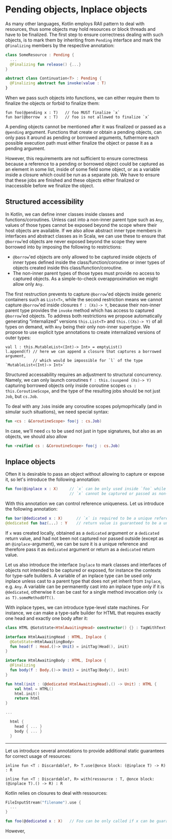Pending objects, Inplace objects
================================

As many other languages, Kotlin employs RAII pattern to deal with resources, thus some objects may hold resources or block threads and have to be finalized. The first step to ensure correctness dealing with such objects, is to mark them by inheriting from `Pending` interface and mark the `@Finalizing` members by the respective annotation:
```kotlin
class SomeResource : Pending {
  ...
  @Finalizing fun release() {...}
}

abstract class Continuation<T> : Pending {
  @Finalizing abstract fun invoke(value : T)
}
```

When we pass such objects into functions, we can either require them to finalize the objects or forbid to finalize them:
```
fun foo(@pending x : T)   // foo MUST finalize `x`
fun bar(@borrow  x : T)   // foo is not allowed to finalize `x`
```

A pending objects cannot be mentioned after it was finalized or passed as a `@pending` argument. Functions that create or obtain a pending objects, can only pass it around as pending or borrowed arguments, futhermore each possible execution path must either finalize the object or passe it as a pending argument.

However, this requirements are not sufficient to ensure correctness because a reference to a pending or borrowed object could be captured as an element in some list, inside of some field some object, or as a variable inside a closure which could be run as a separate job. We have to ensure that these jobs are finished and these objects either finalized or inaccessible before we finalize the object.

Structured accessibility
------------------------

In Kotlin, we can define inner classes inside classes and functions/coroutines. Unless cast into a non-inner parent type such as `Any`, values of those types cannot be exposed beyond the scope where their host objects are available. If we also allow abstract inner type members in interfaces and abstract classes as in Scala, we can use these to ensure that `@borrow`'ed objects are never exposed beyond the scope they were borrowed into by imposing the following to restrictions:
- `@borrow`'ed objects are only allowed to be captured inside objects of inner types defined inside the class/function/coroutine or inner types of objects created inside this class/function/coroutine.
- The non-inner parent types of those types must provide no access to captured objects. As a simple-to-check overapproximation we might allow only `Any`.

The first restruction prevents to capture `@borrow`'ed objects inside generic containers such as `List<T>`, while the second restriction means we cannot capture `@borrow`'ed inside closures `f : (Xs)-> Y`, because their non-inner parent type provides the `invoke` method which has access to captured `@borrow`'ed objects. To address both restrictions we propose automatically generating “internalized” versions `this.List<T>` and `this.((Xs)-> Y)` of all types on demand, with `Any` being their only non-inner supertype. We propose to use explicit type annotations to create internalized versions of outer types:
```
val l : this.MutableList<(Int)-> Int> = emptyList()
l.append(f) // here we can append a closure that captures a borrowed argument,
            // which would be impossible for `l` of the type `MutableList<(Int)-> Int>`
```

Structured accessability requires an adjustment to structural concurrency. Namely, we can only launch coroutines `f : this.(suspend (Xs)-> Y)` capturing borrowed objects only inside coroutine scopes `cs : this.CoroutineScope`, and the type of the resulting jobs should be not just `Job`, but `cs.Job`.

To deal with any `Job`s inside any coroutine scopes polymoprhically (and in simular such situations), we need special syntax:
```kotlin
fun <cs : &CoroutineScope> foo(j : cs.Job)
```
In case, we'll need `cs` to be used not just in type signatures, but also as an objects, we should also allow
```kotlin
fun <reified cs : &CoroutineScope> foo(j : cs.Job)
```



Inplace objects
---------------

Often it is desirable to pass an object without allowing to capture or expose it, so let's introduce the following annotation:
```kotlin
fun foo(@inplace x : X)     // `x` can be only used inside `foo` while `foo` is executed,
                            // `x` cannot be captured or passed as non-inplace argument
```

With this annotation we can control reference uniqueness. Let us introduce the following annotation: 
```kotlin
fun bar(@dedicated x : X)      // `x` is required to be a unique reference to the object it refers to
@dedicated fun baz(...) : Y    // return value is guaranteed to be a unique reference
```

If `x` was created locally, obtained as a `dedicated` argument or a `dedicated` return value, and had not been not captured nor passed outside (except as an `@inplace`-argument), we can be sure it is a unique reference and therefore pass it as `dedicated` argument or return as a `dedicated` return value.

Let us also introduce the interface `Inplace` to mark classes and interfaces of objects not intended to be captured or exposed, for instance the contexts for type-safe builders. A variable of an inplace type can be used only inplace unless cast to a parent type that does not yet inherit from `Inplace`, e.g. `Any`. A variable can be permanently cast into an inplace type only if it is `@dedicated`, otherwise it can be cast for a single method invocation only `(x as T).someMethodOfT()`.

With inplace types, we can introduce type-level state machines. For instance, we can make a type-safe builder for HTML that requires exactly one head and exactly one body after it:
```kotlin
class HTML @GotoState<HtmlAwaitingHead> constructor() {} : TagWithText("html") {}

interface HtmlAwaitingHead : HTML, Inplace {
  @GotoState<HtmlAwaitingBody>
  fun head(f : Head.()-> Unit) = initTag(Head(), init)
}

interface HtmlAwaitingBody : HTML, Inplace {
  @Finalizing
  fun body(f : Body.()-> Unit) = initTag(Body(), init)
}

fun html(init : (@dedicated HtmlAwaitingHead).() -> Unit) : HTML {
    val html = HTML()
    html.init()
    return html
}

...

  html {
    head { ... }
    body { ... }
  }
```



------------------







Let us introduce several annotations to provide additional static guarantees for correct usage of resources:
```
inline fun <T : Discardable?, R> T.use(@once block: (@inplace T) -> R) : R

inline fun <T : Discardable?, R> with(ressource : T, @once block: (@inplace T).() -> R) : R
```


Kotlin relies on closures to deal with ressources:
```kotlin
FileInputStream("filename").use {
  ...
}

fun foo(@dedicated x : X)   // Foo can be only called if x can be guaranteed to be a 
```

However, 
